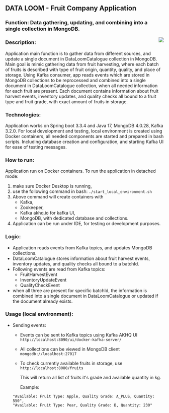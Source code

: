 ## DATA LOOM - Fruit Company Application
### Function: Data gathering, updating, and combining into a single collection in MongoDB.
<img align="right" src="https://badges.pufler.dev/visits/Rafal-Stefanski/DataLoom">

### Description: 
Application main function is to gather data from different sources, and update a single document in DataLoomCatalogue collection in MongoDB.
Main goal is mimic gathering data from fruit harvesting, where each batch of fruits is described with type of fruit origin, quantity, quality, and place of storage. Using Kafka consumer, app reads events which are stored in MongoDB collections to be reprocessed and combined into a single document in DataLoomCatalogue collection, when all needed information for each fruit are present. 
Each document contains information about fruit harvest events, inventory updates, and quality checks all bound to a fruit type and fruit grade, with exact amount of fruits in storage. 

### Technologies:
Application works on Spring boot 3.3.4 and Java 17, MongoDB 4.0.28, Kafka 3.2.0. For local development and testing, local environment is created using Docker containers, all needed components are started and prepared in bash scripts. Including database creation and configuration, and starting Kafka UI for ease of testing messages. 

### How to run: 
Application run on Docker containers. To run the application in detached mode:
1. make sure Docker Desktop is running,
2. use the following command in bash: ```./start_local_environment.sh```
3. Above command will create containers with 
   - Kafka, 
   - Zookeeper,
   - Kafka akhq.io for kafka UI,
   - MongoDB, with dedicated database and collections.
4. Application can be run under IDE, for testing or development purposes.

### Logic:
- Application reads events from Kafka topics, and updates MongoDB collections.
- DataLoomCatalogue stores information about fruit harvest events, inventory updates, and quality checks all bound to a batchId.
- Following events are read from Kafka topics:
  - FruitHarvestEvent
  - InventoryUpdateEvent
  - QualityCheckEvent
- when all three are present for specific batchId, the information is combined into a single document in DataLoomCatalogue or updated if the document already exists.

### Usage (local environment): 
- Sending events: 
  - Events can be sent to Kafka topics using Kafka AKHQ UI ```http://localhost:8090/ui/docker-kafka-server/```
  - All collections can be viewed in MongoDB client ```mongodb://localhost:27017```
  - To check currently available fruits in storage, use ```http://localhost:8080/fruits```
  
    This will return all list of  fruits it's grade and available quantity in kg.
  
    Example: 
  ```
  "Available: Fruit Type: Apple, Quality Grade: A_PLUS, Quantity: 550",
  "Available: Fruit Type: Pear, Quality Grade: B, Quantity: 230"
  ```


